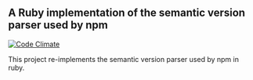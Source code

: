 ## A Ruby implementation of the semantic version parser used by npm

[![Code Climate](https://codeclimate.com/github/marguerite/rubygem-node-semver/badges/gpa.svg)](https://codeclimate.com/github/marguerite/rubygem-node-semver)

This project re-implements the semantic version parser used by npm in ruby.
